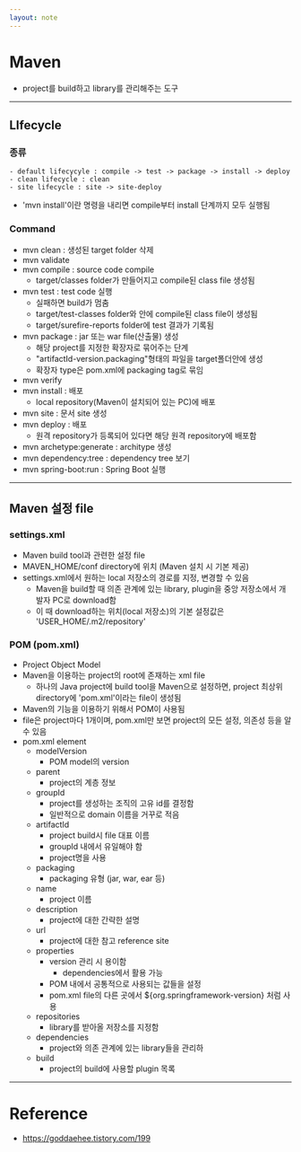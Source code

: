 ```yaml
---
layout: note
---
```


# Maven

- project를 build하고 library를 관리해주는 도구

---

## LIfecycle

### 종류
    - default lifecycyle : compile -> test -> package -> install -> deploy
    - clean lifecycle : clean
    - site lifecycle : site -> site-deploy
- 'mvn install'이란 명령을 내리면 compile부터 install 단계까지 모두 실행됨

### Command

- mvn clean : 생성된 target folder 삭제
- mvn validate
- mvn compile : source code compile
    - target/classes folder가 만들어지고 compile된 class file 생성됨
- mvn test : test code 실행
    - 실패하면 build가 멈춤
    - target/test-classes folder와 안에 compile된 class file이 생성됨
    - target/surefire-reports folder에 test 결과가 기록됨
- mvn package : jar 또는 war file(산출물) 생성
    - 해당 project를 지정한 확장자로 묶어주는 단계
    - "artifactId-version.packaging"형태의 파일을 target폴더안에 생성
    - 확장자 type은 pom.xml에 packaging tag로 묶임
- mvn verify
- mvn install : 배포
    - local repository(Maven이 설치되어 있는 PC)에 배포
- mvn site : 문서 site 생성
- mvn deploy : 배포
    - 원격 repository가 등록되어 있다면 해당 원격 repository에 배포함
- mvn archetype:generate : architype 생성
- mvn dependency:tree : dependency tree 보기
- mvn spring-boot:run : Spring Boot 실행

---

## Maven 설정 file

### settings.xml

- Maven build tool과 관련한 설정 file
- MAVEN_HOME/conf directory에 위치 (Maven 설치 시 기본 제공)
- settings.xml에서 원하는 local 저장소의 경로를 지정, 변경할 수 있음
  - Maven을 build할 때 의존 관계에 있는 library, plugin을 중앙 저장소에서 개발자 PC로 download함
  - 이 때 download하는 위치(local 저장소)의 기본 설정값은 'USER_HOME/.m2/repository'

### POM (pom.xml)

- Project Object Model
- Maven을 이용하는 project의 root에 존재하는 xml file
  - 하나의 Java project에 build tool을 Maven으로 설정하면, project 최상위 directory에 'pom.xml'이라는 file이 생성됨
- Maven의 기능을 이용하기 위해서 POM이 사용됨
- file은 project마다 1개이며, pom.xml만 보면 project의 모든 설정, 의존성 등을 알 수 있음
- pom.xml element
    - modelVersion
        - POM model의 version
    - parent
        - project의 계층 정보
    - groupId
        - project를 생성하는 조직의 고유 id를 결정함
        - 일반적으로 domain 이름을 거꾸로 적음
    - artifactId
        - project build시 file 대표 이름
        - groupId 내에서 유일해야 함
        - project명을 사용
    - packaging
        - packaging 유형 (jar, war, ear 등)
    - name
        - project 이름
    - description
        - project에 대한 간략한 설명
    - url
        - project에 대한 참고 reference site
    - properties
        - version 관리 시 용이함
            - dependencies에서 활용 가능
        - POM 내에서 공통적으로 사용되는 값들을 설정
        - pom.xml file의 다른 곳에서 ${org.springframework-version} 처럼 사용
    - repositories
        - library를 받아올 저장소를 지정함
    - dependencies
        - project와 의존 관계에 있는 library들을 관리하
    - build
        - project의 build에 사용할 plugin 목록

---

# Reference

- https://goddaehee.tistory.com/199
